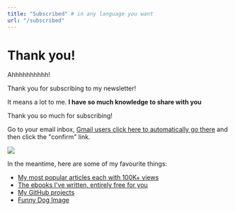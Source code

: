 ```yaml
---
title: "Subscribed" # in any language you want
url: "/subscribed"
---
```


# Thank you!

Ahhhhhhhhhh!

Thank you for subscribing to my newsletter!

It means a lot to me. **I have so much knowledge to share with you**

Thank you so much for subscribing!

Go to your email inbox, [Gmail users click here to automatically go there](https://mail.google.com/mail/u/3/#search/Confirm+your+subscription+to) and then click the "confirm" link.

![](/media/copy/finishsub.png)

In the meantime, here are some of my favourite things:
* [My most popular articles each with 100K+ views](https://polymath.cloud/tags/popular/)
* [The ebooks I've written, entirely free for you](https://polymath.cloud/tags/ebook/)
* [My GitHub projects](https://github.com/bee-san)
* [Funny Dog Image](https://www.rd.com/wp-content/uploads/2017/10/These-Funny-Dog-Videos-Are-the-Break-You-Need-Right-Now_493370860-Jenn_C_FT.jpg)